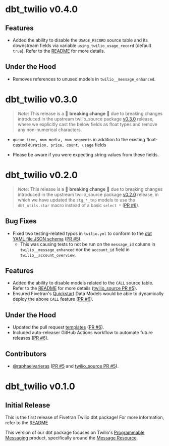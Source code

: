 # dbt_twilio v0.4.0

## Features
- Added the ability to disable the `USAGE_RECORD` source table and its downstream fields via variable `using_twilio_usage_record` (default `true`). Refer to the [README](https://github.com/fivetran/dbt_twilio?tab=readme-ov-file#step-4-enablingdisabling-models) for more details.

## Under the Hood
- Removes references to unused models in `twilio__message_enhanced`.

# dbt_twilio v0.3.0

> _Note_: This release is a 🚨 **breaking change** 🚨 due to breaking changes introduced in the upstream twilio_source package [v0.3.0](https://github.com/fivetran/dbt_twilio_source/releases/tag/v0.3.0) release, where we explicitly cast the below fields as float types and remove any non-numerical characters. 
- `queue_time, num_media, num_segments` in addition to the existing float-casted `duration, price, count, usage` fields

- Please be aware if you were expecting string values from these fields.

# dbt_twilio v0.2.0

> _Note_: This release is a 🚨 **breaking change** 🚨 due to breaking changes introduced in the upstream twilio_source package [v0.2.0](https://github.com/fivetran/dbt_twilio_source/releases/tag/v0.2.0) release, in which we have updated the `stg_*_tmp` models to use the `dbt_utils.star` macro instead of a basic `select *` ([PR #6](https://github.com/fivetran/dbt_twilio_source/pull/6)).

## Bug Fixes
- Fixed two testing-related typos in `twilio.yml` to conform to the [dbt YAML file JSON schema](https://github.com/dbt-labs/dbt-jsonschema/blob/main/schemas/dbt_yml_files.json#L683) ([PR #5](https://github.com/fivetran/dbt_twilio/pull/5)).
  - This was causing tests to not be run on the `message_id` column in `twilio__message_enhanced` nor the `account_id` field in `twilio__account_overview`.

## Features
- Added the ability to disable models related to the `CALL` source table. Refer to the [README](https://github.com/fivetran/dbt_twilio_source?tab=readme-ov-file#step-4-enablingdisabling-models) for more details ([twilio_source PR #5](https://github.com/fivetran/dbt_twilio_source/pull/5)).
- Ensured Fivetran's [Quickstart](https://fivetran.com/docs/transformations/quickstart) Data Models would be able to dynamically deploy the above `CALL` feature ([PR #6](https://github.com/fivetran/dbt_twilio/pull/6)).

## Under the Hood
- Updated the pull request [templates](/.github) ([PR #6](https://github.com/fivetran/dbt_twilio/pull/6)).
- Included auto-releaser GitHub Actions workflow to automate future releases ([PR #6](https://github.com/fivetran/dbt_twilio/pull/6)).

## Contributors
- [@raphaelvarieras](https://github.com/raphaelvarieras) ([PR #5](https://github.com/fivetran/dbt_twilio/pull/5) and [twilio_source PR #5](https://github.com/fivetran/dbt_twilio_source/pull/5)).

# dbt_twilio v0.1.0
## Initial Release
This is the first release of Fivetran Twilio dbt package! For more information, refer to the [README](/README.md)

This version of our dbt package focuses on Twilio's [Programmable Messaging](https://www.twilio.com/docs/messaging) product, specifically around the [Message Resource](https://www.twilio.com/docs/sms/api/message-resource).
